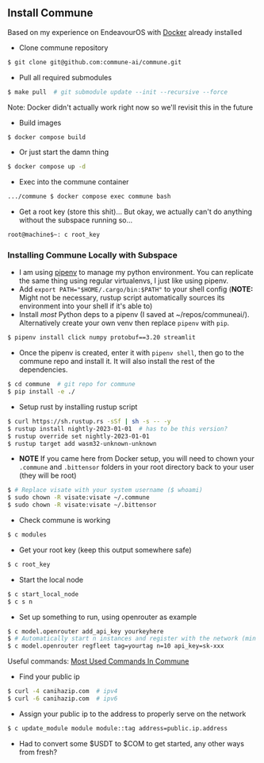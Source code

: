 ## Install Commune

Based on my experience on EndeavourOS with [Docker](https://wiki.archlinux.org/title/docker) already installed


- Clone commune repository
```sh
$ git clone git@github.com:commune-ai/commune.git
```

- Pull all required submodules
```sh
$ make pull  # git submodule update --init --recursive --force
```

Note: Docker didn't actually work right now so we'll revisit this in the future

- Build images
```sh
$ docker compose build
```

- Or just start the damn thing
```sh
$ docker compose up -d
```

- Exec into the commune container
```sh
.../commune $ docker compose exec commune bash
```

- Get a root key (store this shit)... But okay, we actually can't do anything without the subspace running so...
```sh
root@machine$~: c root_key
```

### Installing Commune Locally with Subspace

- I am using [pipenv](https://pipenv.pypa.io/en/latest/) to manage my python environment. You can replicate the same thing using regular virtualenvs, I just like using pipenv.
- Add `export PATH="$HOME/.cargo/bin:$PATH"` to your shell config (**NOTE:** Might not be necessary, rustup script automatically sources its environment into your shell if it's able to)
- Install _most_ Python deps to a pipenv (I saved at ~/repos/communeai/). Alternatively create your own venv then replace `pipenv` with `pip`.
```sh
$ pipenv install click numpy protobuf==3.20 streamlit
```
- Once the pipenv is created, enter it with `pipenv shell`, then go to the commune repo and install it. It will also install the rest of the dependencies.
```sh
$ cd commune  # git repo for commune
$ pip install -e ./
```
- Setup rust by installing rustup script
```sh
$ curl https://sh.rustup.rs -sSf | sh -s -- -y
$ rustup install nightly-2023-01-01  # has to be this version?
$ rustup override set nightly-2023-01-01
$ rustup target add wasm32-unknown-unknown
```
- **NOTE** If you came here from Docker setup, you will need to chown your `.commune` and `.bittensor` folders in your root directory back to your user (they will be root)
```sh
$ # Replace visate with your system username ($ whoami)
$ sudo chown -R visate:visate ~/.commune
$ sudo chown -R visate:visate ~/.bittensor
```
- Check commune is working
```sh
$ c modules
```
- Get your root key (keep this output somewhere safe)
```sh
$ c root_key
```
- Start the local node
```sh
$ c start_local_node
$ c s n
```
- Set up something to run, using openrouter as example
```sh
$ c model.openrouter add_api_key yourkeyhere
$ # Automatically start n instances and register with the network (min 100 stake each)
$ c model.openrouter regfleet tag=yourtag n=10 api_key=sk-xxx
```
Useful commands: [Most Used Commands In Commune](https://mirror.xyz/macrodrigues.eth/53BqW7N1YvDtfFhqvDpvgp9ObDr9HafMB2giy2USDwE)
- Find your public ip
```sh
$ curl -4 canihazip.com  # ipv4
$ curl -6 canihazip.com  # ipv6
```
- Assign your public ip to the address to properly serve on the network
```sh
$ c update_module module module::tag address=public.ip.address
```
- Had to convert some $USDT to $COM to get started, any other ways from fresh?
